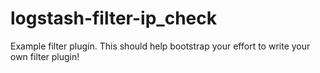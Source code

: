 # logstash-filter-ip_check
Example filter plugin. This should help bootstrap your effort to write your own filter plugin!
